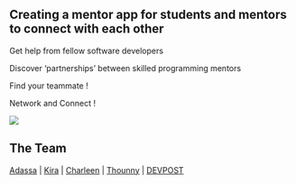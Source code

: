 ## Creating a mentor app for students and mentors to connect with each other

Get help from fellow software developers

Discover ‘partnerships’ between skilled programming mentors

Find your teammate !

Network and Connect !

<img src="https://challengepost-s3-challengepost.netdna-ssl.com/photos/production/software_photos/001/806/781/datas/gallery.jpg">

<h2> The Team </h2>
<a href="https://github.com/AdassaC">Adassa</a> | <a href="https://github.com/themaps123">Kira</a> | <a href="https://github.com/charleenschen">Charleen</a> | <a href="https://github.com/thounny">Thounny</a> | <a href="https://devpost.com/software/mentor-app-lid4mr">DEVPOST</a>
